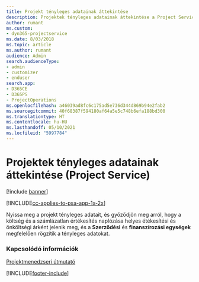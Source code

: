 ```yaml
---
title: Projekt tényleges adatainak áttekintése
description: Projektek tényleges adatainak áttekintése a Project Service szolgáltatásban
author: rumant
ms.custom:
- dyn365-projectservice
ms.date: 8/03/2018
ms.topic: article
ms.author: rumant
audience: Admin
search.audienceType:
- admin
- customizer
- enduser
search.app:
- D365CE
- D365PS
- ProjectOperations
ms.openlocfilehash: a46039ad8fc6c175ad5e736d344d869b94e2fab2
ms.sourcegitcommit: 40f68387f594180af64a5e5c748b6efa188bd300
ms.translationtype: HT
ms.contentlocale: hu-HU
ms.lasthandoff: 05/10/2021
ms.locfileid: "5997784"
---
```

# <a name="review-project-actuals-project-service"></a>Projektek tényleges adatainak áttekintése (Project Service)

[!include [banner](../includes/psa-now-project-operations.md)]

[!INCLUDE[cc-applies-to-psa-app-1x-2x](../includes/cc-applies-to-psa-app-1x-2x.md)]

Nyissa meg a projekt tényleges adatait, és győződjön meg arról, hogy a költség és a számlázatlan értékesítés naplózása helyes étékesítési és önköltségi árként jelenik meg, és a **Szerződési** és **finanszírozási egységek** megfelelően rögzítik a tényleges adatokat.  
  
### <a name="see-also"></a>Kapcsolódó információk  
 [Projektmenedzseri útmutató](../psa/project-manager-guide.md)


[!INCLUDE[footer-include](../includes/footer-banner.md)]